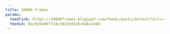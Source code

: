 ```yaml
---
title: 20000 frames
params:
  feedlink: https://20000frames.blogspot.com/feeds/posts/default?alt=rss
  feedid: 8ac9a9496f734c381d10326c64ba7ebb
---
```

